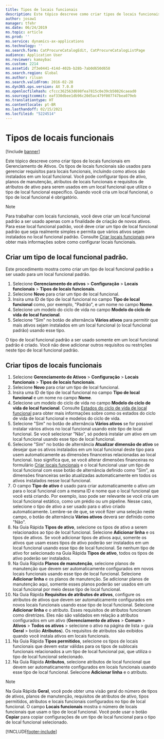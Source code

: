 ```yaml
---
title: Tipos de locais funcionais
description: Este tópico descreve como criar tipos de locais funcionais em Gerenciamento de Ativos.
author: josaw1
manager: tfehr
ms.date: 06/24/2019
ms.topic: article
ms.prod: ''
ms.service: dynamics-ax-applications
ms.technology: ''
ms.search.form: CatProcureCatalogEdit, CatProcureCatalogListPage
audience: Application User
ms.reviewer: kamaybac
ms.custom: 2214
ms.assetid: 2f3e0441-414d-402b-b28b-7ab0d650d658
ms.search.region: Global
ms.author: riluan
ms.search.validFrom: 2016-02-28
ms.dyn365.ops.version: AX 7.0.0
ms.openlocfilehash: cfccc362563d698fea7815c0e39cb50826caead0
ms.sourcegitcommit: eaf330dbee1db96c20d5ac479f007747bea079eb
ms.translationtype: HT
ms.contentlocale: pt-BR
ms.lasthandoff: 02/15/2021
ms.locfileid: "5224514"
---
```

# <a name="functional-location-types"></a>Tipos de locais funcionais

[!include [banner](../../includes/banner.md)]

 

Este tópico descreve como criar tipos de locais funcionais em Gerenciamento de Ativos. Os tipos de locais funcionais são usados para gerenciar requisitos para locais funcionais, incluindo como ativos são instalados em um local funcional. Você pode configurar tipos de ativo, planos de manutenção, atributos de locais funcionais e requisitos de atributos de ativo para serem usados em um local funcional que utilize o tipo de local funcional específico. Quando você cria um local funcional, o tipo de local funcional é obrigatório.

>[!NOTE] 
>Para trabalhar com locais funcionais, você deve criar um local funcional padrão a ser usado apenas com a finalidade de criação de novos ativos. Para esse local funcional padrão, você deve criar um tipo de local funcional padrão que seja realmente simples e permita que vários ativos sejam instalados no local funcional padrão. Consulte [Criar locais funcionais](../functional-locations/create-functional-locations.md) para obter mais informações sobre como configurar locais funcionais.

## <a name="create-a-default-functional-location-type"></a>Criar um tipo de local funcional padrão.

Este procedimento mostra como criar um tipo de local funcional padrão a ser usado para um local funcional padrão.

1. Selecione **Gerenciamento de ativos** > **Configuração** > **Locais funcionais** > **Tipos de locais funcionais**.
2. Selecione **Novo** para criar um tipo de local funcional.
3. Insira uma ID de tipo de local funcional no campo **Tipo de local funcional** como, por exemplo, "Padrão", e um nome no campo **Nome**.
4. Selecione um modelo do ciclo de vida no campo **Modelo do ciclo de vida de local funcional**.
5. Selecione "Sim" no botão de alternância **Vários ativos** para permitir que mais ativos sejam instalados em um local funcional (o local funcional padrão) usando esse tipo.

O tipo de local funcional padrão a ser usado somente em um local funcional padrão é criado. Você não deve adicionar outros requisitos ou restrições neste tipo de local funcional padrão.


## <a name="create-functional-location-types"></a>Criar tipos de locais funcionais

1. Selecione **Gerenciamento de Ativos** > **Configuração** > **Locais funcionais** > **Tipos de locais funcionais**.
2. Selecione **Novo** para criar um tipo de local funcional.
3. Insira uma ID de tipo de local funcional no campo **Tipo de local funcional** e um nome no campo **Nome**.
4. Selecione um modelo do ciclo de vida no campo **Modelo do ciclo de vida de local funcional**. Consulte [Estados do ciclo de vida de local funcional](../setup-for-functional-locations/functional-location-stages.md) para obter mais informações sobre como os estados do ciclo de vida de local funcional e modelos do ciclo de vida.
5. Selecione "Sim" no botão de alternância **Vários ativos** se for possível instalar vários ativos no local funcional usando este tipo de local funcional. Se você selecionar "Não", só poderá instalar *um* ativo em um local funcional usando esse tipo de local funcional.
6. Selecione "Sim" no botão de alternância **Atualizar dimensão de ativo** se desejar que os ativos instalados em um local funcional deste tipo para usem automaticamente as dimensões financeiras relacionadas ao local funcional. Isso significa que, se você alterar dimensões financeiras no formulário [Criar locais funcionais](../functional-locations/create-functional-locations.md) e o local funcional usar um tipo de local funcional com esse botão de alternância definido como "Sim", as dimensões financeiras serão atualizadas automaticamente em todos os ativos instalados nesse local funcional.
7. O campo **Tipo de ativo** é usado para criar automaticamente o ativo *um* para o local funcional com a mesma ID e nome que o local funcional que você está criando. Por exemplo, isso pode ser relevante se você cria um local funcional estático, como um prédio ou um pipeline. Nesse caso, selecione o tipo de ativo a ser usado para o ativo criado automaticamente. Lembre-se de que, se você fizer uma seleção neste campo, o botão de alternância **Vários ativos** deverá ser definido como "Não".
8. Na Guia Rápida **Tipos de ativo**, selecione os tipos de ativo a serem relacionados ao tipo de local funcional. Selecione **Adicionar linha** e os tipos de ativos. Se você adicionar tipos de ativos aqui, somente os ativos que usam esses tipos de ativo poderão ser instalados em um local funcional usando esse tipo de local funcional. Se nenhum tipo de ativo for selecionado na Guia Rápida **Tipos de ativo**, todos os tipos de ativo poderão ser instalados.
9. Na Guia Rápida **Planos de manutenção**, selecione planos de manutenção que devem ser automaticamente configurados em novos locais funcionais usando esse tipo de local funcional. Selecione **Adicionar linha** e os planos de manutenção. Se adicionar planos de manutenção aqui, somente esses planos poderão ser usados em um local funcional por meio desse tipo de local funcional.
10. Na Guia Rápida **Requisitos de atributos de ativos**, configure os atributos de ativos que devem ser automaticamente configurados em novos locais funcionais usando esse tipo de local funcional. Selecione **Adicionar linha** e o atributo. Esses requisitos de atributos funcionam como diretrizes. Eles não são validados em relação a atributos configurados em um ativo (**Gerenciamento de ativos** > **Comum** > **Ativos** > **Todos os ativos** > selecione o ativo na página de lista > guia **Geral** > botão **Atributos**). Os requisitos de atributos são exibidos quando você instala ativos em locais funcionais.
11. Na Guia Rápida **Tipos permitidos**, selecione os tipos de locais funcionais que devem estar válidas para os tipos de sublocais funcionais relacionados a um tipo de local funcional pai, que utiliza o tipo de local funcional selecionado.
12. Na Guia Rápida **Atributos**, selecione atributos de local funcional que devem ser automaticamente configurados em locais funcionais usando esse tipo de local funcional. Selecione **Adicionar linha** e o atributo.


>[!NOTE] 
>Na Guia Rápida **Geral**, você pode obter uma visão geral do número de tipos de ativos, planos de manutenção, requisitos de atributos de ativo, tipos permitidos, atributos e locais funcionais configurados no tipo de local funcional. O campo **Locais funcionais** mostra o número de locais funcionais que usam o tipo de local funcional. Você pode usar o botão **Copiar** para copiar configurações de um tipo de local funcional para o tipo de local funcional selecionado.


[!INCLUDE[footer-include](../../../includes/footer-banner.md)]